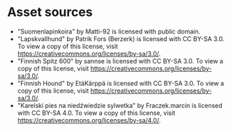 # Asset sources

- "Suomenlapinkoira" by Matti-92 is licensed with public domain.
- "Lapskvallhund" by Patrik Fors (Berzerk) is licensed with CC BY-SA 3.0. To view a copy of this license, visit https://creativecommons.org/licenses/by-sa/3.0/.
- "Finnish Spitz 600" by sannse is licensed with CC BY-SA 3.0. To view a copy of this license, visit https://creativecommons.org/licenses/by-sa/3.0/.
- "Finnish Hound" by EtäKärppä is licensed with CC BY-SA 3.0. To view a copy of this license, visit https://creativecommons.org/licenses/by-sa/3.0/.
- "Karelski pies na niedźwiedzie sylwetka" by Fraczek.marcin is licensed with CC BY-SA 4.0. To view a copy of this license, visit https://creativecommons.org/licenses/by-sa/4.0/.
